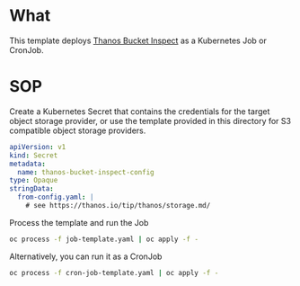 # What

This template deploys [Thanos Bucket Inspect](https://thanos.io/tip/components/tools.md/#bucket-insepct)
as a Kubernetes Job or CronJob.

# SOP

Create a Kubernetes Secret that contains the credentials for the target object storage provider, or use the
template provided in this directory for S3 compatible object storage providers.

```yaml
apiVersion: v1
kind: Secret
metadata:
  name: thanos-bucket-inspect-config
type: Opaque
stringData:
  from-config.yaml: |
    # see https://thanos.io/tip/thanos/storage.md/
```

Process the template and run the Job

```bash
oc process -f job-template.yaml | oc apply -f -
```

Alternatively, you can run it as a CronJob
```bash
oc process -f cron-job-template.yaml | oc apply -f -
```
